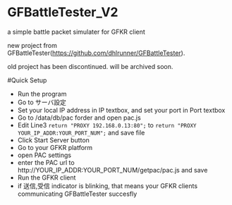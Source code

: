 # GFBattleTester_V2
 a simple battle packet simulater for GFKR client
 
 new project from GFBattleTester(https://github.com/dhlrunner/GFBattleTester). 
 
 old project has been discontinued. will be archived soon.

#Quick Setup
- Run the program
- Go to サーバ設定
- Set your local IP address in IP textbox, and set your port in Port textbox
- Go to /data/db/pac forder and open pac.js
- Edit Line3 `return "PROXY 192.168.0.13:80";` to `return "PROXY YOUR_IP_ADDR:YOUR_PORT_NUM";` and save file
- Click Start Server button
- Go to your GFKR platform
- open PAC settings
- enter the PAC url to http://YOUR_IP_ADDR:YOUR_PORT_NUM/getpac/pac.js and save
- Run the GFKR client
- if 送信,受信 indicator is blinking, that means your GFKR clients communicating GFBattleTester succesfly
